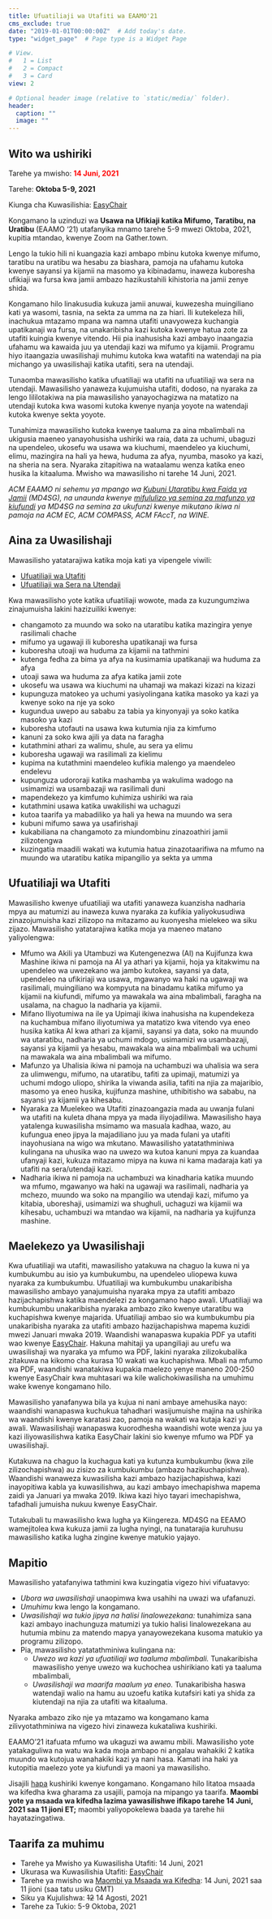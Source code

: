 ```yaml
---
title: Ufuatiliaji wa Utafiti wa EAAMO'21 
cms_exclude: true
date: "2019-01-01T00:00:00Z"  # Add today's date.
type: "widget_page"  # Page type is a Widget Page

# View.
#   1 = List
#   2 = Compact
#   3 = Card
view: 2

# Optional header image (relative to `static/media/` folder).
header:
  caption: ""
  image: ""
---
```

## Wito wa ushiriki

Tarehe ya mwisho: <span style="color:red">**14 Juni, 2021**</span>

Tarehe: **Oktoba 5-9, 2021**

Kiunga cha Kuwasilishia: [EasyChair](https://easychair.org/conferences/?conf=eaamo21)

Kongamano la uzinduzi wa **Usawa na Ufikiaji katika Mifumo, Taratibu, na Uratibu** (EAAMO ‘21) utafanyika mnamo tarehe 5-9 mwezi Oktoba, 2021, kupitia mtandao, kwenye Zoom na Gather.town.

Lengo la tukio hili ni kuangazia kazi ambapo mbinu kutoka kwenye mifumo, taratibu na uratibu wa hesabu za biashara, pamoja na ufahamu kutoka kwenye sayansi ya kijamii na masomo ya kibinadamu, inaweza kuboresha ufikiaji wa fursa kwa jamii ambazo hazikustahili kihistoria na jamii zenye shida.

Kongamano hilo linakusudia kukuza jamii anuwai, kuwezesha muingiliano kati ya wasomi, tasnia, na sekta za umma na za hiari. Ili kutekeleza hili, inachukua mtazamo mpana wa namna utafiti unavyoweza kuchangia upatikanaji wa fursa, na unakaribisha kazi kutoka kwenye hatua zote za utafiti kuingia kwenye vitendo. Hii pia inahusisha kazi ambayo inaangazia ufahamu wa kawaida juu ya utendaji kazi wa mifumo ya kijamii. Programu hiyo itaangazia uwasilishaji muhimu kutoka kwa watafiti na watendaji na pia michango ya uwasilishaji katika utafiti, sera na utendaji.

Tunaomba mawasilisho katika ufuatiliaji wa utafiti na ufuatiliaji wa sera na utendaji. Mawasilisho yanaweza kujumuisha utafiti, dodoso, na nyaraka za lengo lililotakiwa na pia mawasilisho yanayochagizwa na matatizo na utendaji kutoka kwa wasomi kutoka kwenye nyanja yoyote na watendaji kutoka kwenye sekta yoyote.

Tunahimiza mawasilisho kutoka kwenye taaluma za aina mbalimbali na ukigusia maeneo yanayohusisha ushiriki wa raia, data za uchumi, ubaguzi na upendeleo, ukosefu wa usawa wa kiuchumi, maendeleo ya kiuchumi, elimu, mazingira na hali ya hewa, huduma za afya, nyumba, masoko ya kazi, na sheria na sera. Nyaraka zitapitiwa na wataalamu wenza katika eneo husika la kitaaluma. Mwisho wa mawasilisho ni tarehe 14 Juni, 2021.

*ACM EAAMO ni sehemu ya mpango wa [Kubuni Utaratibu kwa Faida ya Jamii](https://www.md4sg.com) (MD4SG), na unaunda kwenye [mifululizo ya semina za mafunzo ya kiufundi](https://www.md4sg.com/workshop/index.html) ya MD4SG na semina za ukufunzi kwenye mikutano ikiwa ni pamoja na ACM EC, ACM COMPASS, ACM FAccT, na WINE.*

## Aina za Uwasilishaji

Mawasilisho yatatarajiwa katika moja kati ya vipengele viwili:
- [Ufuatiliaji wa Utafiti](https://eaamo.org/cfpresearchsw/)
- [Ufuatiliaji wa Sera na Utendaji](https://eaamo.org/cfppolicysw/)
 

Kwa mawasilisho yote katika ufuatiliaji wowote, mada za kuzungumziwa zinajumuisha lakini hazizuiliki kwenye:
- changamoto za muundo wa soko na utaratibu katika mazingira yenye rasilimali chache
- mifumo ya ugawaji ili kuboresha upatikanaji wa fursa
- kuboresha utoaji wa huduma za kijamii na tathmini
- kutenga fedha za bima ya afya na kusimamia upatikanaji wa huduma za afya
- utoaji sawa wa huduma za afya katika jamii zote
- ukosefu wa usawa wa kiuchumi na uhamaji wa makazi kizazi na kizazi
- kupunguza matokeo ya uchumi yasiyolingana katika masoko ya kazi ya kwenye soko na nje ya soko
- kugundua uwepo au sababu za tabia ya kinyonyaji ya soko katika masoko ya kazi
- kuboresha utofauti na usawa kwa kutumia njia za kimfumo
- kanuni za soko kwa ajili ya data na faragha
- kutathmini athari za walimu, shule, au sera ya elimu
- kuboresha ugawaji wa rasilimali za kielimu
- kupima na kutathmini maendeleo kufikia malengo ya maendeleo endelevu
- kupunguza udororaji katika mashamba ya wakulima wadogo na usimamizi wa usambazaji wa rasilimali duni
- mapendekezo ya kimfumo kuhimiza ushiriki wa raia
- kutathmini usawa katika uwakilishi wa uchaguzi
- kutoa taarifa ya mabadiliko ya hali ya hewa na muundo wa sera
- kubuni mifumo sawa ya usafirishaji
- kukabiliana na changamoto za miundombinu zinazoathiri jamii zilizotengwa
- kuzingatia maadili wakati wa kutumia hatua zinazotaarifiwa na mfumo na muundo wa utaratibu katika mipangilio ya sekta ya umma

## Ufuatiliaji wa Utafiti 
 
Mawasilisho kwenye ufuatiliaji wa utafiti yanaweza kuanzisha nadharia mpya au matumizi au inaweza kuwa nyaraka za kufikia yaliyokusudiwa zinazojumuisha kazi zilizopo na mitazamo au kuonyesha mielekeo wa siku zijazo. Mawasilisho yatatarajiwa katika moja ya maeneo matano yaliyolengwa:

- Mfumo wa Akili ya Utambuzi wa Kutengenezwa (AI) na Kujifunza kwa Mashine ikiwa ni pamoja na AI ya athari ya kijamii, hoja ya kitakwimu na upendeleo wa uwezekano wa jambo kutokea, sayansi ya data, upendeleo na ufikiriaji wa usawa, mgawanyo wa haki na ugawaji wa rasilimali, muingiliano wa kompyuta na binadamu katika mifumo ya kijamii na kiufundi, mifumo ya mawakala wa aina mbalimbali, faragha na usalama, na chaguo la nadharia ya kijamii.
- Mifano Iliyotumiwa na ile ya Upimaji ikiwa inahusisha na kupendekeza na kuchambua mifano iliyotumiwa ya matatizo kwa vitendo vya eneo husika katika AI kwa athari za kijamii, sayansi ya data, soko na muundo wa utaratibu, nadharia ya uchumi mdogo, usimamizi wa usambazaji, sayansi ya kijamii ya hesabu, mawakala wa aina mbalimbali wa uchumi na mawakala wa aina mbalimbali wa mifumo.
- Mafunzo ya Uhalisia ikiwa ni pamoja na uchambuzi wa uhalisia wa sera za ulimwengu, mifumo, na utaratibu, tafiti za upimaji, matumizi ya uchumi mdogo uliopo, shirika la viwanda asilia, tafiti na njia za majaribio, masomo ya eneo husika, kujifunza mashine, uthibitisho wa sababu, na sayansi ya kijamii ya kihesabu.
- Nyaraka za Muelekeo wa Utafiti zinazoangazia mada au uwanja fulani wa utafiti na kuleta dhana mpya ya mada iliyojadiliwa. Mawasilisho haya yatalenga kuwasilisha msimamo wa masuala kadhaa, wazo, au kufungua eneo jipya la majadiliano juu ya mada fulani ya utafiti inayohusiana na wigo wa mkutano. Mawasilisho yatatathminiwa kulingana na uhusika wao na uwezo wa kutoa kanuni mpya za kuandaa ufanyaji kazi, kukuza mitazamo mipya na kuwa ni kama madaraja kati ya utafiti na sera/utendaji kazi.
- Nadharia ikiwa ni pamoja na uchambuzi wa kinadharia katika muundo wa mfumo, mgawanyo wa haki na ugawaji wa rasilimali, nadharia ya mchezo, muundo wa soko na mpangilio wa utendaji kazi, mifumo ya kitabia, uboreshaji, usimamizi wa shughuli, uchaguzi wa kijamii wa kihesabu, uchambuzi wa mtandao wa kijamii, na nadharia ya kujifunza mashine.
 
## Maelekezo ya Uwasilishaji
 
Kwa ufuatiliaji wa utafiti, mawasilisho yatakuwa na chaguo la kuwa ni ya kumbukumbu au isio ya kumbukumbu, na upendeleo uliopewa kuwa nyaraka za kumbukumbu. Ufuatiliaji wa kumbukumbu unakaribisha mawasilisho ambayo yanajumuisha nyaraka mpya za utafiti ambazo hazijachapishwa katika maendelezi za kongamano hapo awali. Ufuatiliaji wa kumbukumbu unakaribisha nyaraka ambazo ziko kwenye utaratibu wa kuchapishwa kwenye majarida. Ufuatiliaji ambao sio wa kumbukumbu pia unakaribisha nyaraka za utafiti ambazo hazijachapishwa mapema kuzidi mwezi Januari mwaka 2019. Waandishi wanapaswa kupakia PDF ya utafiti wao kwenye [EasyChair](https://easychair.org/conferences/?conf=eaamo21). Hakuna mahitaji ya upangiliaji au urefu wa uwasilishaji wa nyaraka ya mfumo wa PDF, lakini nyaraka zilizokubalika zitakuwa na kikomo cha kurasa 10 wakati wa kuchapishwa. Mbali na mfumo wa PDF, waandishi wanatakiwa kupakia maelezo yenye maneno 200-250 kwenye EasyChair kwa muhtasari wa kile walichokiwasilisha na umuhimu wake kwenye kongamano hilo.

Mawasilisho yanafanywa bila ya kujua ni nani ambaye amehusika nayo: waandishi wanapaswa kuchukua tahadhari wasijumuishe majina na ushirika wa waandishi kwenye karatasi zao, pamoja na wakati wa kutaja kazi ya awali. Wawasilishaji wanapaswa kuorodhesha waandishi wote wenza juu ya kazi iliyowasilishwa katika EasyChair lakini sio kwenye mfumo wa PDF ya uwasilishaji.

Kutakuwa na chaguo la kuchagua kati ya kutunza kumbukumbu (kwa zile zilizochapishwa) au zisizo za kumbukumbu (ambazo hazikuchapishwa). Waandishi wanaweza kuwasilisha kazi ambazo hazijachapishwa, kazi inayopitiwa kabla ya kuwasilishwa, au kazi ambayo imechapishwa mapema zaidi ya Januari ya mwaka 2019. Ikiwa kazi hiyo tayari imechapishwa, tafadhali jumuisha nukuu kwenye EasyChair.

Tutakubali tu mawasilisho kwa lugha ya Kiingereza. MD4SG na EEAMO wamejitolea kwa kukuza jamii za lugha nyingi, na tunatarajia kuruhusu mawasilisho katika lugha zingine kwenye matukio yajayo. 

## Mapitio 
 
Mawasilisho yatafanyiwa tathmini kwa kuzingatia vigezo hivi vifuatavyo:
- *Ubora wa uwasilishaji* unaopimwa kwa usahihi na uwazi wa ufafanuzi.
- *Umuhimu* kwa lengo la kongamano.
- *Uwasilishaji wa tukio jipya na halisi linalowezekana:* tunahimiza sana kazi ambayo inachunguza matumizi ya tukio halisi linalowezekana au hutumia mbinu za matendo mapya yanayowezekana kusoma matukio ya programu zilizopo.
- Pia, mawasilisho yatatathminiwa kulingana na:
  - *Uwezo wa kazi ya ufuatiliaji wa taaluma mbalimbali.* Tunakaribisha mawasilisho yenye uwezo wa kuchochea ushirikiano kati ya taaluma mbalimbali,
  - *Uwasilishaji wa maarifa maalum ya eneo.* Tunakaribisha haswa watendaji walio na hamu au uzoefu katika kutafsiri kati ya shida za kiutendaji na njia za utafiti wa kitaaluma.

Nyaraka ambazo ziko nje ya mtazamo wa kongamano kama zilivyotathminiwa na vigezo hivi zinaweza kukataliwa kushiriki.

EAAMO’21 itafuata mfumo wa ukaguzi wa awamu mbili. Mawasilisho yote yatakaguliwa na watu wa kada moja ambapo ni angalau wahakiki 2 katika muundo wa kutojua wanahakiki kazi ya nani hasa. Kamati ina haki ya kutopitia maelezo yote ya kiufundi ya maoni ya mawasilisho.

Jisajili [hapa](https://eaamo.org/registration) kushiriki kwenye kongamano. Kongamano hilo litatoa msaada wa kifedha kwa gharama za usajili, pamoja na mipango ya taarifa. **Maombi yote ya msaada wa kifedha lazima yawasilishwe ifikapo tarehe 14 Juni, 2021 saa 11 jioni ET;** maombi yaliyopokelewa baada ya tarehe hii hayatazingatiwa. 

## Taarifa za muhimu

- Tarehe ya Mwisho ya Kuwasilisha Utafiti: 14 Juni, 2021
- Ukurasa wa Kuwasilishia Utafiti: [EasyChair](https://easychair.org/conferences/?conf=eaamo21)
- Tarehe ya mwisho wa [Maombi ya Msaada wa Kifedha](https://forms.gle/AP9nmLStPzHSrqMv7): 14 Juni, 2021 saa 11 jioni (saa tatu usiku GMT)
- Siku ya Kujulishwa: ~~12~~ 14 Agosti, 2021
- Tarehe za Tukio: 5-9 Oktoba, 2021

